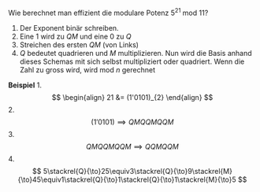 Wie berechnet man effizient die modulare Potenz $5^{21}\text{ mod 11}$?

1. Der Exponent binär schreiben.
2. Eine $1$ wird zu $QM$ und eine $0$ zu $Q$
3. Streichen des ersten $QM$ (von Links)
4. $Q$ bedeutet quadrieren und $M$ multiplizieren. Nun wird die Basis anhand dieses Schemas mit sich selbst multipliziert oder quadriert. Wenn die Zahl zu gross wird, wird $\text{ mod } n$ gerechnet

**Beispiel**
1. 
$$
\begin{align}
21 &= (1'0101)_{2}
\end{align}
$$
2. $$
(1'0101) \implies QMQQMQQM
$$
3. $$
QMQQMQQM \implies QQMQQM
$$
4. $$
5\stackrel{Q}{\to}25\equiv3\stackrel{Q}{\to}9\stackrel{M}{\to}45\equiv1\stackrel{Q}{\to}1\stackrel{Q}{\to}1\stackrel{M}{\to}5
$$
